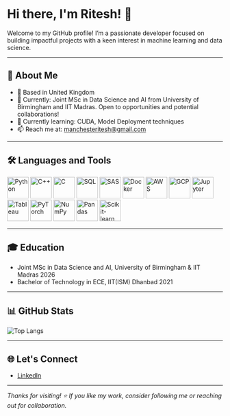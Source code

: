 # Hi there, I'm Ritesh! 👋

Welcome to my GitHub profile! I’m a passionate developer focused on building impactful projects with a keen interest in machine learning and data science.

---

## 🚀 About Me

- 📍 Based in United Kingdom
- 💼 Currently: Joint MSc in Data Science and AI from University of Birmingham and IIT Madras. Open to opportunities and potential collaborations!
- 🌱 Currently learning: CUDA, Model Deployment techniques
- 📫 Reach me at: manchesteritesh@gmail.com

---

## 🛠️ Languages and Tools

<p align="left">
  <!-- Languages -->
  <img src="https://cdn.jsdelivr.net/gh/devicons/devicon/icons/python/python-original-wordmark.svg" height="50" alt="Python" />
  <img src="https://cdn.jsdelivr.net/gh/devicons/devicon/icons/cplusplus/cplusplus-original.svg" height="50" alt="C++" />
  <img src="https://cdn.jsdelivr.net/gh/devicons/devicon/icons/c/c-original.svg" height="50" alt="C" />
  <img src="https://cdn.jsdelivr.net/gh/devicons/devicon/icons/mysql/mysql-original-wordmark.svg" height="50" alt="SQL" />
  <img src="https://cdn.jsdelivr.net/gh/devicons/devicon/icons/sas/sas-original.svg" height="50" alt="SAS" />

  <!-- Tools -->
  <img src="https://cdn.jsdelivr.net/gh/devicons/devicon/icons/docker/docker-original-wordmark.svg" height="50" alt="Docker" />
  <img src="https://cdn.jsdelivr.net/gh/devicons/devicon/icons/amazonwebservices/amazonwebservices-original-wordmark.svg" height="50" alt="AWS" />
  <img src="https://cdn.jsdelivr.net/gh/devicons/devicon/icons/googlecloud/googlecloud-original.svg" height="50" alt="GCP" />
  <img src="https://cdn.jsdelivr.net/gh/devicons/devicon/icons/jupyter/jupyter-original-wordmark.svg" height="50" alt="Jupyter" />
  <img src="https://cdn.jsdelivr.net/gh/devicons/devicon/icons/tableau/tableau-original.svg" height="50" alt="Tableau" />

  <!-- Libraries -->
  <img src="https://cdn.jsdelivr.net/gh/devicons/devicon/icons/pytorch/pytorch-original-wordmark.svg" height="50" alt="PyTorch" />
  <img src="https://cdn.jsdelivr.net/gh/devicons/devicon/icons/numpy/numpy-original-wordmark.svg" height="50" alt="NumPy" />
  <img src="https://cdn.jsdelivr.net/gh/devicons/devicon/icons/pandas/pandas-original-wordmark.svg" height="50" alt="Pandas" />
  <img src="https://cdn.jsdelivr.net/gh/devicons/devicon/icons/scikitlearn/scikitlearn-original.svg" height="50" alt="Scikit-learn" />
</p>

---

## 🎓 Education
  - Joint MSc in Data Science and AI, University of Birmingham & IIT Madras 2026
  - Bachelor of Technology in ECE, IIT(ISM) Dhanbad 2021

---

## 📊 GitHub Stats

![Top Langs](https://github-readme-stats.vercel.app/api/top-langs/?username=cr7ritesh&layout=compact&theme=radical)

---

## 🌐 Let's Connect

- [LinkedIn](https://linkedin.com/in/ritesh-manna)

---

_Thanks for visiting! ⭐️ If you like my work, consider following me or reaching out for collaboration._
